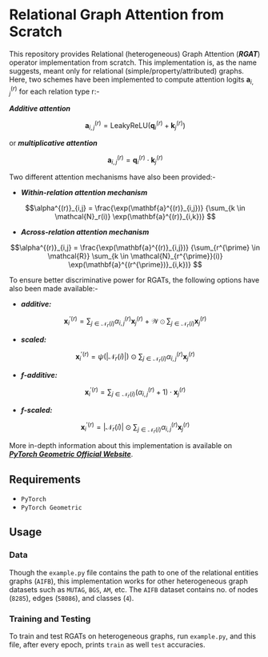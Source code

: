 # Relational Graph Attention from Scratch

This repository provides Relational (heterogeneous) Graph Attention (***RGAT***) operator implementation from scratch. This implementation is, as the name suggests, meant only for relational (simple/property/attributed) graphs. Here, two schemes have been implemented to compute attention logits $\mathbf{a}^{(r)}_{i,j}$ for each relation type r:-

***Additive attention***
```math
\mathbf{a}^{(r)}_{i,j} = \mathrm{LeakyReLU}(\mathbf{q}^{(r)}_i +
	        \mathbf{k}^{(r)}_j)

```
or ***multiplicative attention***
```math
\mathbf{a}^{(r)}_{i,j} = \mathbf{q}^{(r)}_i \cdot \mathbf{k}^{(r)}_j
```
Two different attention mechanisms have also been provided:-
-	***Within-relation attention mechanism***
```math
\alpha^{(r)}_{i,j} =
	        \frac{\exp(\mathbf{a}^{(r)}_{i,j})}
	        {\sum_{k \in \mathcal{N}_r(i)} \exp(\mathbf{a}^{(r)}_{i,k})}

```
-	***Across-relation attention mechanism***
```math
\alpha^{(r)}_{i,j} =
	        \frac{\exp(\mathbf{a}^{(r)}_{i,j})}
	        {\sum_{r^{\prime} \in \mathcal{R}}
	        \sum_{k \in \mathcal{N}_{r^{\prime}}(i)}
	        \exp(\mathbf{a}^{(r^{\prime})}_{i,k})}

```
To ensure better discriminative power for RGATs, the following options have also been made available:-
-	***additive:***  
```math
\mathbf{x}^{{\prime}(r)}_i =
	        \sum_{j \in \mathcal{N}_r(i)}
	        \alpha^{(r)}_{i,j} \mathbf{x}^{(r)}_j + \mathcal{W} \odot
	        \sum_{j \in \mathcal{N}_r(i)} \mathbf{x}^{(r)}_j
```
-	***scaled:*** 
```math
\mathbf{x}^{{\prime}(r)}_i =
	        \psi(|\mathcal{N}_r(i)|) \odot
	        \sum_{j \in \mathcal{N}_r(i)} \alpha^{(r)}_{i,j} \mathbf{x}^{(r)}_j
```
-	***f-additive:*** 
```math
\mathbf{x}^{{\prime}(r)}_i =
	        \sum_{j \in \mathcal{N}_r(i)}
	        (\alpha^{(r)}_{i,j} + 1) \cdot \mathbf{x}^{(r)}_j
```
-	***f-scaled:*** 
```math
\mathbf{x}^{{\prime}(r)}_i =
	        |\mathcal{N}_r(i)| \odot \sum_{j \in \mathcal{N}_r(i)}
	        \alpha^{(r)}_{i,j} \mathbf{x}^{(r)}_j
```
More in-depth information about this implementation is available on [***PyTorch Geometric Official Website***](https://pytorch-geometric.readthedocs.io/en/latest/generated/torch_geometric.nn.conv.RGATConv.html#torch_geometric.nn.conv.RGATConv).
## Requirements
-	`PyTorch`
-	`PyTorch Geometric`
## Usage
### Data
Though the `example.py` file contains the path to one of the relational entities graphs (`AIFB`), this implementation works for other heterogeneous graph datasets such as `MUTAG`, `BGS`, `AM`, etc. The `AIFB` dataset contains no. of nodes (`8285`), edges (`58086`), and classes (`4`).
### Training and Testing
To train and test RGATs on heterogeneous graphs, run `example.py`, and this file, after every epoch, prints `train` as well `test` accuracies.
